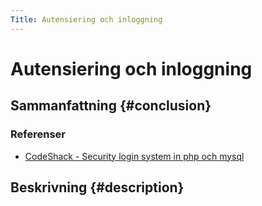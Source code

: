 ```yaml
---
Title: Autensiering och inloggning
---
```

Autensiering och inloggning
===================================================================================================

Sammanfattning                                                                        {#conclusion}
---------------------------------------------------------------------------------------------------

### Referenser
* [CodeShack - Security login system in php och mysql](https://codeshack.io/secure-login-system-php-mysql/#creatingtheprofilepage)


Beskrivning                                                                          {#description}
---------------------------------------------------------------------------------------------------


